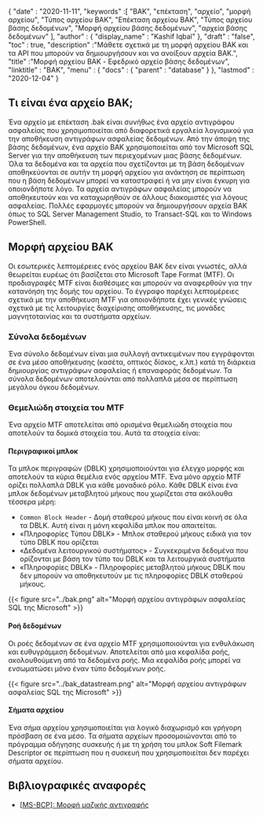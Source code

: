{
  "date" : "2020-11-11",
  "keywords" :[ "BAK", "επέκταση", "αρχείο", "μορφή αρχείου", "Τύπος αρχείου BAK", "Επέκταση αρχείου BAK", "Τύπος αρχείου βάσης δεδομένων", "Μορφή αρχείου βάσης δεδομένων", "αρχεία βάσης δεδομένων" ],
  "author" : {
    "display_name" : "Kashif Iqbal"
},
  "draft" : "false",
  "toc" : true,
  "description" :"Μάθετε σχετικά με τη μορφή αρχείου BAK και τα API που μπορούν να δημιουργήσουν και να ανοίξουν αρχεία BAK.",
  "title" :"Μορφή αρχείου BAK - Εφεδρικό αρχείο βάσης δεδομένων",
  "linktitle" : "BAK",
  "menu" : {
    "docs" : {
      "parent" : "database"
}
},
  "lastmod" : "2020-12-04"
}

## Τι είναι ένα αρχείο BAK;

Ένα αρχείο με επέκταση .bak είναι συνήθως ένα αρχείο αντιγράφου ασφαλείας που χρησιμοποιείται από διαφορετικά εργαλεία λογισμικού για την αποθήκευση αντιγράφων ασφαλείας δεδομένων. Από την άποψη της βάσης δεδομένων, ένα αρχείο BAK χρησιμοποιείται από τον Microsoft SQL Server για την αποθήκευση των περιεχομένων μιας βάσης δεδομένων. Όλα τα δεδομένα και τα αρχεία που σχετίζονται με τη βάση δεδομένων αποθηκεύονται σε αυτήν τη μορφή αρχείου για ανάκτηση σε περίπτωση που η βάση δεδομένων μπορεί να καταστραφεί ή να μην είναι έγκυρη για οποιονδήποτε λόγο. Τα αρχεία αντιγράφων ασφαλείας μπορούν να αποθηκευτούν και να καταχωρηθούν σε άλλους διακομιστές για λόγους ασφαλείας. Πολλές εφαρμογές μπορούν να δημιουργήσουν αρχεία BAK όπως το SQL Server Management Studio, το Transact-SQL και το Windows PowerShell.

## Μορφή αρχείου BAK

Οι εσωτερικές λεπτομέρειες ενός αρχείου BAK δεν είναι γνωστές, αλλά θεωρείται ευρέως ότι βασίζεται στο Microsoft Tape Format (MTF). Οι προδιαγραφές MTF είναι διαθέσιμες και μπορούν να αναφερθούν για την κατανόηση της δομής του αρχείου. Το έγγραφο παρέχει λεπτομέρειες σχετικά με την αποθήκευση MTF για οποιονδήποτε έχει γενικές γνώσεις σχετικά με τις λειτουργίες διαχείρισης αποθήκευσης, τις μονάδες μαγνητοταινίας και τα συστήματα αρχείων.

### Σύνολα δεδομένων

Ένα σύνολο δεδομένων είναι μια συλλογή αντικειμένων που εγγράφονται σε ένα μέσο αποθήκευσης (κασέτα, οπτικός δίσκος, κ.λπ.) κατά τη διάρκεια δημιουργίας αντιγράφων ασφαλείας ή επαναφοράς δεδομένων. Τα σύνολα δεδομένων αποτελούνται από πολλαπλά μέσα σε περίπτωση μεγάλου όγκου δεδομένων.

### Θεμελιώδη στοιχεία του MTF

Ένα αρχείο MTF αποτελείται από ορισμένα θεμελιώδη στοιχεία που αποτελούν τα δομικά στοιχεία του. Αυτά τα στοιχεία είναι:

#### Περιγραφικοί μπλοκ

Τα μπλοκ περιγραφών (DBLK) χρησιμοποιούνται για έλεγχο μορφής και αποτελούν τα κύρια θεμέλια ενός αρχείου MTF. Ένα μόνο αρχείο MTF ορίζει πολλαπλά DBLK για κάθε μοναδικό ρόλο. Κάθε DBLK είναι ένα μπλοκ δεδομένων μεταβλητού μήκους που χωρίζεται στα ακόλουθα τέσσερα μέρη:

* `Common Block Header` - Δομή σταθερού μήκους που είναι κοινή σε όλα τα DBLK. Αυτή είναι η μόνη κεφαλίδα μπλοκ που απαιτείται.
* «Πληροφορίες Τύπου DBLK» - Μπλοκ σταθερού μήκους ειδικά για τον τύπο DBLK που ορίζεται
* «Δεδομένα λειτουργικού συστήματος» - Συγκεκριμένα δεδομένα που ορίζονται με βάση τον τύπο του DBLK και τα λειτουργικά συστήματα
* «Πληροφορίες DBLK» - Πληροφορίες μεταβλητού μήκους DBLK που δεν μπορούν να αποθηκευτούν με τις πληροφορίες DBLK σταθερού μήκους.

 {{< figure src="../bak.png" alt="Μορφή αρχείου αντιγράφων ασφαλείας SQL της Microsoft" >}}

#### Ροή δεδομένων

Οι ροές δεδομένων σε ένα αρχείο MTF χρησιμοποιούνται για ενθυλάκωση και ευθυγράμμιση δεδομένων. Αποτελείται από μια κεφαλίδα ροής, ακολουθούμενη από τα δεδομένα ροής. Μια κεφαλίδα ροής μπορεί να ενσωματώσει μόνο έναν τύπο δεδομένων ροής.

{{< figure src="../bak_datastream.png" alt="Μορφή αρχείου αντιγράφων ασφαλείας SQL της Microsoft" >}}

#### Σήματα αρχείου

Ένα σήμα αρχείου χρησιμοποιείται για λογικό διαχωρισμό και γρήγορη πρόσβαση σε ένα μέσο. Τα σήματα αρχείων προσομοιώνονται από το πρόγραμμα οδήγησης συσκευής ή με τη χρήση του μπλοκ Soft Filemark Descriptor σε περίπτωση που η συσκευή που χρησιμοποιείται δεν παρέχει σήματα αρχείου.

## Βιβλιογραφικές αναφορές ##

* [[MS-BCP]: Μορφή μαζικής αντιγραφής](https://learn.microsoft.com/en-us/openspecs/sql_data_portability/ms-bcp/54965c4d-34c7-400d-b970-1007984315a5)

